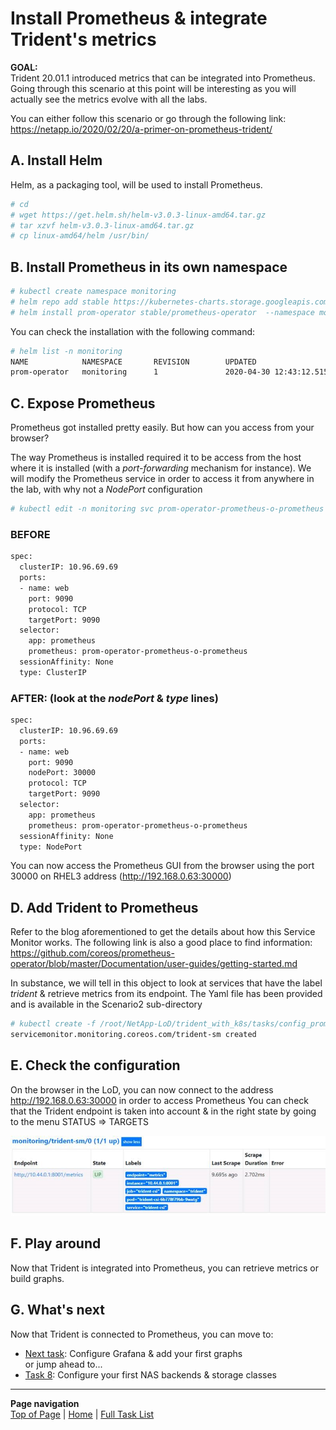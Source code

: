 # Install Prometheus & integrate Trident's metrics

**GOAL:**  
Trident 20.01.1 introduced metrics that can be integrated into Prometheus.  
Going through this scenario at this point will be interesting as you will actually see the metrics evolve with all the labs.  

You can either follow this scenario or go through the following link:  
<https://netapp.io/2020/02/20/a-primer-on-prometheus-trident/>

## A. Install Helm

Helm, as a packaging tool, will be used to install Prometheus.

```bash
# cd
# wget https://get.helm.sh/helm-v3.0.3-linux-amd64.tar.gz
# tar xzvf helm-v3.0.3-linux-amd64.tar.gz
# cp linux-amd64/helm /usr/bin/
```

## B. Install Prometheus in its own namespace

```bash
# kubectl create namespace monitoring
# helm repo add stable https://kubernetes-charts.storage.googleapis.com
# helm install prom-operator stable/prometheus-operator  --namespace monitoring
```

You can check the installation with the following command:

```bash
# helm list -n monitoring
NAME            NAMESPACE       REVISION        UPDATED                                 STATUS          CHART                           APP VERSION
prom-operator   monitoring      1               2020-04-30 12:43:12.515947662 +0000 UTC deployed        prometheus-operator-8.13.4      0.38.1
```

## C. Expose Prometheus

Prometheus got installed pretty easily.
But how can you access from your browser?

The way Prometheus is installed required it to be access from the host where it is installed (with a *port-forwarding* mechanism for instance).
We will modify the Prometheus service in order to access it from anywhere in the lab, with why not a *NodePort* configuration

```bash
# kubectl edit -n monitoring svc prom-operator-prometheus-o-prometheus
```

### BEFORE

```bash
spec:
  clusterIP: 10.96.69.69
  ports:
  - name: web
    port: 9090
    protocol: TCP
    targetPort: 9090
  selector:
    app: prometheus
    prometheus: prom-operator-prometheus-o-prometheus
  sessionAffinity: None
  type: ClusterIP
```

### AFTER: (look at the ***nodePort*** & ***type*** lines)

```bash
spec:
  clusterIP: 10.96.69.69
  ports:
  - name: web
    port: 9090
    nodePort: 30000
    protocol: TCP
    targetPort: 9090
  selector:
    app: prometheus
    prometheus: prom-operator-prometheus-o-prometheus
  sessionAffinity: None
  type: NodePort
```

You can now access the Prometheus GUI from the browser using the port 30000 on RHEL3 address (<http://192.168.0.63:30000>)

## D. Add Trident to Prometheus

Refer to the blog aforementioned to get the details about how this Service Monitor works.
The following link is also a good place to find information:
<https://github.com/coreos/prometheus-operator/blob/master/Documentation/user-guides/getting-started.md>

In substance, we will tell in this object to look at services that have the label *trident* & retrieve metrics from its endpoint.
The Yaml file has been provided and is available in the Scenario2 sub-directory

```bash
# kubectl create -f /root/NetApp-LoD/trident_with_k8s/tasks/config_prometheus/Trident_ServiceMonitor.yml
servicemonitor.monitoring.coreos.com/trident-sm created
```

## E. Check the configuration

On the browser in the LoD, you can now connect to the address <http://192.168.0.63:30000> in order to access Prometheus
You can check that the Trident endpoint is taken into account & in the right state by going to the menu STATUS => TARGETS

![Trident Status in Prometheus](../../../images/Trident_status_in_prometheus.jpg "Trident Status in Prometheus")

## F. Play around

Now that Trident is integrated into Prometheus, you can retrieve metrics or build graphs.

## G. What's next

Now that Trident is connected to Prometheus, you can move to:  

- [Next task](../config_grafana):  Configure Grafana & add your first graphs  
or jump ahead to...
- [Task 8](../config_file): Configure your first NAS backends & storage classes

---
**Page navigation**  
[Top of Page](#top) | [Home](/README.md) | [Full Task List](/README.md#dev-k8s-cluster-tasks)

